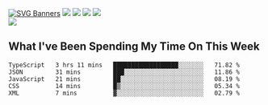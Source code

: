 [![SVG Banners](https://svg-banners.vercel.app/api?type=typeWriter&text1=Hello!%20I'm%20Cat,%20a%20Software%20Engineer%20✨%20&width=1000&height=150)](https://github.com/Akshay090/svg-banners)
<img src="https://img.shields.io/badge/HTML5-E34F26?style=for-the-badge&logo=html5&logoColor=white"> <img src="https://img.shields.io/badge/CSS3-1572B6?style=for-the-badge&logo=css3&logoColor=white"/> <img src="https://img.shields.io/badge/JavaScript-323330?style=for-the-badge&logo=javascript&logoColor=F7DF1E"/> <img src="https://img.shields.io/badge/React-20232A?style=for-the-badge&logo=react&logoColor=61DAFB"/><br/>
<img src="https://www.codewars.com/users/Epicat/badges/small"/>
## What I've Been Spending My Time On This Week

<!--START_SECTION:waka-->

```text
TypeScript   3 hrs 11 mins   ██████████████████░░░░░░░   71.82 %
JSON         31 mins         ███░░░░░░░░░░░░░░░░░░░░░░   11.86 %
JavaScript   21 mins         ██░░░░░░░░░░░░░░░░░░░░░░░   08.19 %
CSS          14 mins         █▒░░░░░░░░░░░░░░░░░░░░░░░   05.34 %
XML          7 mins          ▓░░░░░░░░░░░░░░░░░░░░░░░░   02.79 %
```

<!--END_SECTION:waka-->
